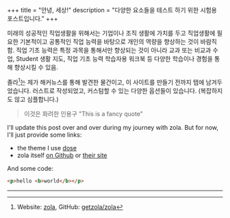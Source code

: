 +++
title = "안녕, 세상!"
description = "다양한 요소들을 테스트 하기 위한 시험용 포스트입니다."
+++

미래의 성공적인 직업생활을 위해서는 기업이나 조직 생활에 가치를 두고 직업생활에 필요한 기본적이고 공통적인 직업 능력을 바탕으로 개인의 역량을 향상하는 것이 바람직함. 직업 기초 능력은 특정 과목을 통해서만 향상되는 것이 아니라 교과 또는 비교과 수업, Student 생활 지도, 직업 기초 능력 학습자용 워크북 등 다양한 학습이나 경험을 통해 향상시킬 수 있음.

졸라[^zolawebsite]는 제가 해커뉴스를 통해 발견한 물건이고, 이 사이트를 만들기 전까지 탭에 남겨두었습니다. 러스트로 작성되었고, 커스텀할 수 있는 다양한 옵션들이 있습니다. (복잡하지도 않고 심플합니다.)

> 이것은 화려한 인용구 "This is a fancy quote"

I'll update this post over and over during my journey with zola. But for now, I'll just provide some links:

- the theme I use [dose](https://github.com/oltd/dose)
- zola itself [on Github](https://github.com/getzola/zola) or [their site](https://www.getzola.org/)

And some code:

```html
<p>hello <b>world</b></p>
```

---

[^zolawebsite]: Website: [zola](https://getzola.org), GitHub: [getzola/zola](https://github.com/getzola/zola)

